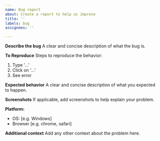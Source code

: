 ```yaml
---
name: Bug report
about: Create a report to help us improve
title: ''
labels: bug
assignees: ''

---
```


**Describe the bug**
A clear and concise description of what the bug is.

**To Reproduce**
Steps to reproduce the behavior:
1. Type '...'
2. Click on '...'
4. See error

**Expected behavior**
A clear and concise description of what you expected to happen.

**Screenshots**
If applicable, add screenshots to help explain your problem.

**Platform:**
- OS: [e.g. Windows]
- Browser [e.g. chrome, safari]

**Additional context**
Add any other context about the problem here.
